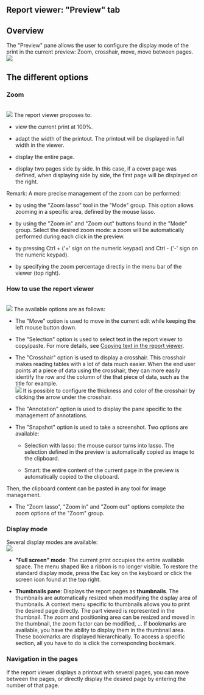 


## Report viewer: "Preview" tab
			



<a name="NOTE1"></a>
<a name="NOTE1_1"></a>


## Overview
<a name="overview_ELTTEXTE000156"></a>


The "Preview" pane allows the user to configure the display mode of the print in the current preview: Zoom, crosshair, move, move between pages. <br>![](https://doc.pcsoft.fr/en-US/images/image.awp?langid=3&name=Apercu_Volet_Apercu.gif&type=thumb)




<a name="NOTE2"></a>
<a name="NOTE2_1"></a>


## The different options
<a name="the_different_options_ELTTEXTE000180"></a>


### Zoom
<a name="zoom_ELTPARAGRAPHE000029"></a>
<br>![](https://doc.pcsoft.fr/en-US/images/image.awp?langid=3&name=Volet_Apercu_Zoom.gif)
The report viewer proposes to: 

- view the current print at 100%. 

- adapt the width of the printout. The printout will be displayed in full width in the viewer. 

- display the entire page. 

- display two pages side by side. In this case, if a cover page was defined, when displaying side by side, the first page will be displayed on the right. 




Remark: A more precise management of the zoom can be performed: 

- by using the "Zoom lasso" tool in the "Mode" group. This option allows zooming in a specific area, defined by the mouse lasso. 

- by using the "Zoom in" and "Zoom out" buttons found in the "Mode" group. Select the desired zoom mode: a zoom will be automatically performed during each click in the preview.  

- by pressing Ctrl + ('+' sign on the numeric keypad) and Ctrl - ('-' sign on the numeric keypad). 

- by specifying the zoom percentage directly in the menu bar of the viewer (top right). 



<a name="NOTE2_2"></a>


### How to use the report viewer
<a name="how_use_the_report_viewer_ELTPARAGRAPHE000051"></a>
<br>![](https://doc.pcsoft.fr/en-US/images/image.awp?langid=3&name=Volet_Apercu_Mode.gif)
The available options are as follows: 

- The "Move" option is used to move in the current edit while keeping the left mouse button down. 

- The "Selection" option is used to select text in the report viewer to copy/paste. For more details, see [Copying text in the report viewer](../WDChamp/1011059.md).

- The "Crosshair" option is used to display a crosshair. This crosshair makes reading tables with a lot of data much easier. When the end user points at a piece of data using the crosshair, they can more easily identify the row and the column of the that piece of data, such as the title for example.<br>![](https://doc.pcsoft.fr/en-US/images/image.awp?langid=3&name=Apercu_Etat_Mire%20-%20HC%20N%B0001.gif&type=thumb)
 It is possible to configure the thickness and color of the crosshair by clicking the arrow under the crosshair. 

- The "Annotation" option is used to display the pane specific to the management of annotations. 

- The "Snapshot" option is used to take a screenshot. Two options are available: 

	- Selection with lasso: the mouse cursor turns into lasso. The selection defined in the preview is automatically copied as image to the clipboard. 

	- Smart: the entire content of the current page in the preview is automatically copied to the clipboard. 


Then, the clipboard content can be pasted in any tool for image management. 

- The "Zoom lasso", "Zoom in" and "Zoom out" options complete the zoom options of the "Zoom" group. 



<a name="NOTE2_3"></a>


### Display mode
<a name="display_mode_ELTPARAGRAPHE000088"></a>

Several display modes are available: <br>![](https://doc.pcsoft.fr/en-US/images/image.awp?langid=3&name=Volet_Apercu_Affichage.gif)


- **"Full screen" mode**: The current print occupies the entire available space. The menu shaped like a ribbon is no longer visible. To restore the standard display mode, press the Esc key on the keyboard or click the screen icon found at the top right. 

- **Thumbnails pane**:  Displays the report pages as **thumbnails**. The thumbnails are automatically resized when modifying the display area of thumbnails. A context menu specific to thumbnails allows you to print the desired page directly. 
	The part viewed is represented in the thumbnail. The zoom and positioning area can be resized and moved in the thumbnail, the zoom factor can be modified, ...
	If bookmarks are available, you have the ability to display them in the thumbnail area. These bookmarks are displayed hierarchically. To access a specific section, all you have to do is click the corresponding bookmark.



<a name="NOTE2_4"></a>


### Navigation in the pages
<a name="navigation_the_pages_ELTPARAGRAPHE000105"></a>

If the report viewer displays a printout with several pages, you can move between the pages, or directly display the desired page by entering the number of that page. 


